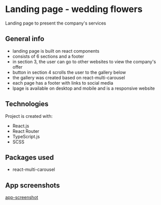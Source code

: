 # Landing page - wedding flowers
Landing page to present the company's services

## General info
- landing page is built on react components
- consists of 6 sections and a footer
- in section 3, the user can go to other websites to view the company's offer
- button in section 4 scrolls the user to the gallery below
- the gallery was created based on react-multi-carousel
- each page has a footer with links to social media
- lpage is available on desktop and mobile and is a responsive website

## Technologies
Project is created with:
- React.js
- React Router
- TypeScript.js
- SCSS

## Packages used
- react-multi-carousel

## App screenshots
[app-screenshot](./src/img/screenshot.png)